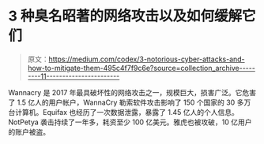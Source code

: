 # 3 种臭名昭著的网络攻击以及如何缓解它们

> 原文：<https://medium.com/codex/3-notorious-cyber-attacks-and-how-to-mitigate-them-495c4f7f9c6e?source=collection_archive---------11----------------------->

Wannacry 是 2017 年最具破坏性的网络攻击之一，规模巨大，损害广泛。它危害了 1.5 亿人的用户帐户，WannaCry 勒索软件攻击影响了 150 个国家的 30 多万台计算机。Equifax 也经历了一次数据泄露，暴露了 1.45 亿人的个人信息。NotPetya 袭击持续了一年多，耗资至少 100 亿美元。雅虎也被攻破，10 亿用户的账户被盗。